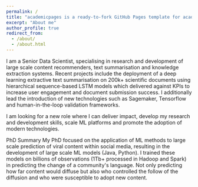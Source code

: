 ```yaml
---
permalink: /
title: "academicpages is a ready-to-fork GitHub Pages template for academic personal websites"
excerpt: "About me"
author_profile: true
redirect_from: 
  - /about/
  - /about.html
---
```


I am a Senior Data Scientist, specialising in research and development of large scale content recommenders, text summarisation and knowledge extraction systems. Recent projects include the deployment of a deep learning extractive text summarisation on 200k+ scientific documents using hierarchical sequence-based LSTM models which delivered against KPIs to increase user engagement and document submission success. I additionally lead the introduction of new technologies such as Sagemaker, Tensorflow and human-in-the-loop validation frameworks. 

I am looking for a new role where I can deliver impact, develop my research and development skills, scale ML platforms and promote the adoption of modern technologies.

PhD Summary
My PhD focused on the application of ML methods to large scale prediction of viral content within social media, resulting in the development of large scale ML models (Java, Python). I trained these models on billions of observations (1Tb+ processed in Hadoop and Spark) in predicting the change of a community's language. Not only predicting how far content would diffuse but also who controlled the follow of the diffusion and who were susceptible to adopt new content. 
